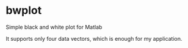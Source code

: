 # bwplot

Simple black and white plot for Matlab

It supports only four data vectors, which is enough for my application.
